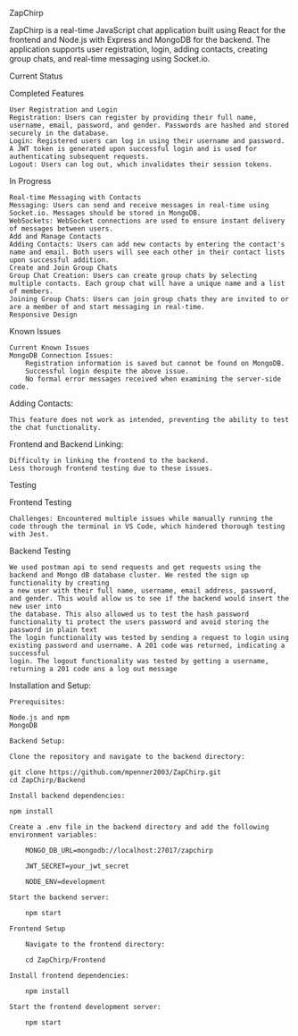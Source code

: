 ZapChirp

ZapChirp is a real-time JavaScript chat application built using React for the frontend and Node.js with Express and MongoDB for the backend. The application supports user registration, login, adding contacts, creating group chats, and real-time messaging using Socket.io.

Current Status

Completed Features

    User Registration and Login
    Registration: Users can register by providing their full name, username, email, password, and gender. Passwords are hashed and stored securely in the database.
    Login: Registered users can log in using their username and password. A JWT token is generated upon successful login and is used for authenticating subsequent requests.
    Logout: Users can log out, which invalidates their session tokens.
    
In Progress

    Real-time Messaging with Contacts
    Messaging: Users can send and receive messages in real-time using Socket.io. Messages should be stored in MongoDB.
    WebSockets: WebSocket connections are used to ensure instant delivery of messages between users.
    Add and Manage Contacts
    Adding Contacts: Users can add new contacts by entering the contact's name and email. Both users will see each other in their contact lists upon successful addition.
    Create and Join Group Chats
    Group Chat Creation: Users can create group chats by selecting multiple contacts. Each group chat will have a unique name and a list of members.
    Joining Group Chats: Users can join group chats they are invited to or are a member of and start messaging in real-time.
    Responsive Design
    
Known Issues

    Current Known Issues
    MongoDB Connection Issues:
        Registration information is saved but cannot be found on MongoDB.
        Successful login despite the above issue.
        No formal error messages received when examining the server-side code.

Adding Contacts:

    This feature does not work as intended, preventing the ability to test the chat functionality.

Frontend and Backend Linking:

    Difficulty in linking the frontend to the backend.
    Less thorough frontend testing due to these issues.
    
Testing

Frontend Testing

    Challenges: Encountered multiple issues while manually running the code through the terminal in VS Code, which hindered thorough testing with Jest.
Backend Testing

    We used postman api to send requests and get requests using the backend and Mongo dB database cluster. We rested the sign up functionality by creating 
    a new user with their full name, username, email address, password, and gender. This would allow us to see if the backend would insert the new user into 
    the database. This also allowed us to test the hash password functionality ti protect the users password and avoid storing the password in plain text
    The login functionality was tested by sending a request to login using existing password and username. A 201 code was returned, indicating a successful 
    login. The logout functionality was tested by getting a username, returning a 201 code ans a log out message

Installation and Setup:

    Prerequisites:
    
    Node.js and npm
    MongoDB

    Backend Setup:
    
    Clone the repository and navigate to the backend directory:
    
    git clone https://github.com/mpenner2003/ZapChirp.git
    cd ZapChirp/Backend
    
    Install backend dependencies:
    
    npm install
    
    Create a .env file in the backend directory and add the following environment variables:
    
        MONGO_DB_URL=mongodb://localhost:27017/zapchirp
        
        JWT_SECRET=your_jwt_secret
        
        NODE_ENV=development
    
    Start the backend server:
    
        npm start
    
    Frontend Setup
    
        Navigate to the frontend directory:
    
        cd ZapChirp/Frontend
    
    Install frontend dependencies:
    
        npm install
    
    Start the frontend development server:
    
        npm start
